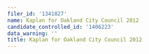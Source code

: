 ```yaml
---
filer_id: '1341827'
name: Kaplan for Oakland City Council 2012
candidate_controlled_id: '1406223'
data_warning: ''
title: Kaplan for Oakland City Council 2012
---
```

